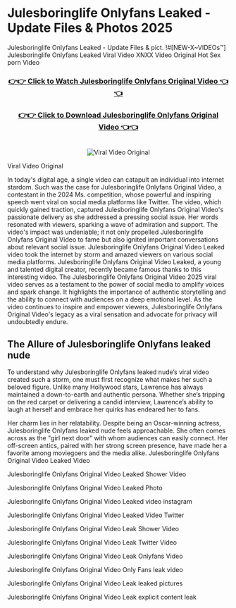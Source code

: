 # Julesboringlife Onlyfans Leaked - Update Files & Photos 2025

Julesboringlife Onlyfans Leaked - Update Files & pict. !#[NEW-X~VIDEOs™] Julesboringlife Onlyfans Leaked Viral Video XNXX Video Original Hot Sex porn Video
<br>
<div align="center">
<h3><a href="https://links2leaks.com?utm_source=julesboringlife&utm_medium=gitlong" rel="nofollow">👉👉 Click to Watch Julesboringlife Onlyfans Original Video 👈👈</a></h3>
<h3><a href="https://links2leaks.com?utm_source=julesboringlife&utm_medium=gitlong" rel="nofollow">👉👉 Click to Download Julesboringlife Onlyfans Original Video 👈👈</a></h3>
<br>
<a href="https://links2leaks.com?utm_source=julesboringlife&utm_medium=gitlong" rel="nofollow"><img src="https://i.ibb.co/Gkj2r4b/banner.png" alt="Viral Video Original" style="max-width: 100%; display: inline-block;" data-target="animated-image.originalImage"></a>
</div>

Viral Video Original

In today's digital age, a single video can catapult an individual into internet stardom. Such was the case for Julesboringlife Onlyfans Original Video, a contestant in the 2024 Ms. competition, whose powerful and inspiring speech went viral on social media platforms like Twitter.
The video, which quickly gained traction, captured Julesboringlife Onlyfans Original Video's passionate delivery as she addressed a pressing social issue. Her words resonated with viewers, sparking a wave of admiration and support. The video's impact was undeniable; it not only propelled Julesboringlife Onlyfans Original Video to fame but also ignited important conversations about relevant social issue.
Julesboringlife Onlyfans Original Video Leaked video took the internet by storm and amazed viewers on various social media platforms. Julesboringlife Onlyfans Original Video Leaked, a young and talented digital creator, recently became famous thanks to this interesting video.
The Julesboringlife Onlyfans Original Video 2025 viral video serves as a testament to the power of social media to amplify voices and spark change. It highlights the importance of authentic storytelling and the ability to connect with audiences on a deep emotional level. As the video continues to inspire and empower viewers, Julesboringlife Onlyfans Original Video's legacy as a viral sensation and advocate for privacy will undoubtedly endure.

<h2>The Allure of Julesboringlife Onlyfans leaked nude</h2>


To understand why Julesboringlife Onlyfans leaked nude’s viral video created such a storm, one must first recognize what makes her such a beloved figure. Unlike many Hollywood stars, Lawrence has always maintained a down-to-earth and authentic persona. Whether she’s tripping on the red carpet or delivering a candid interview, Lawrence’s ability to laugh at herself and embrace her quirks has endeared her to fans.

Her charm lies in her relatability. Despite being an Oscar-winning actress, Julesboringlife Onlyfans leaked nude feels approachable. She often comes across as the "girl next door" with whom audiences can easily connect. Her off-screen antics, paired with her strong screen presence, have made her a favorite among moviegoers and the media alike.
Julesboringlife Onlyfans Original Video Leaked Video

Julesboringlife Onlyfans Original Video Leaked Shower Video

Julesboringlife Onlyfans Original Video Leaked Photo

Julesboringlife Onlyfans Original Video Leaked video instagram

Julesboringlife Onlyfans Original Video Leaked Video Twitter

Julesboringlife Onlyfans Original Video Leak Shower Video

Julesboringlife Onlyfans Original Video Leak Twitter Video

Julesboringlife Onlyfans Original Video Leak Onlyfans Video

Julesboringlife Onlyfans Original Video Only Fans leak video

Julesboringlife Onlyfans Original Video Leak leaked pictures

Julesboringlife Onlyfans Original Video Leak explicit content leak
